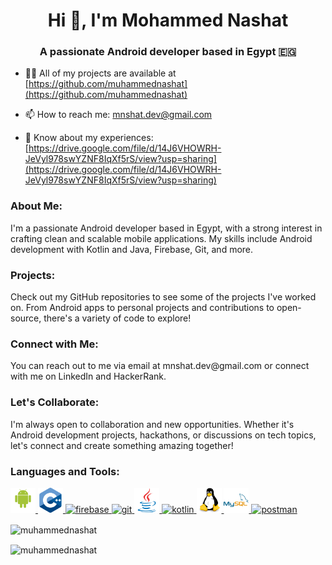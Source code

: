 <h1 align="center">Hi 👋, I'm Mohammed Nashat</h1>
<h3 align="center">A passionate Android developer based in Egypt 🇪🇬</h3>

- 👨‍💻 All of my projects are available at [https://github.com/muhammednashat](https://github.com/muhammednashat)

- 📫 How to reach me: mnshat.dev@gmail.com

- 📄 Know about my experiences: [https://drive.google.com/file/d/14J6VHOWRH-JeVyl978swYZNF8IqXf5rS/view?usp=sharing](https://drive.google.com/file/d/14J6VHOWRH-JeVyl978swYZNF8IqXf5rS/view?usp=sharing)

<h3 align="left">About Me:</h3>
I'm a passionate Android developer based in Egypt, with a strong interest in crafting clean and scalable mobile applications. My skills include Android development with Kotlin and Java, Firebase, Git, and more.

<h3 align="left">Projects:</h3>
Check out my GitHub repositories to see some of the projects I've worked on. From Android apps to personal projects and contributions to open-source, there's a variety of code to explore!

<h3 align="left">Connect with Me:</h3>
You can reach out to me via email at mnshat.dev@gmail.com or connect with me on LinkedIn and HackerRank.

<h3 align="left">Let's Collaborate:</h3>
I'm always open to collaboration and new opportunities. Whether it's Android development projects, hackathons, or discussions on tech topics, let's connect and create something amazing together! 

<h3 align="left">Languages and Tools:</h3>
<p align="left">
  <a href="https://developer.android.com" target="_blank" rel="noreferrer"> <img src="https://raw.githubusercontent.com/devicons/devicon/master/icons/android/android-original-wordmark.svg" alt="android" width="40" height="40"/> </a>
  <a href="https://www.w3schools.com/cpp/" target="_blank" rel="noreferrer"> <img src="https://raw.githubusercontent.com/devicons/devicon/master/icons/cplusplus/cplusplus-original.svg" alt="cplusplus" width="40" height="40"/> </a>
  <a href="https://firebase.google.com/" target="_blank" rel="noreferrer"> <img src="https://www.vectorlogo.zone/logos/firebase/firebase-icon.svg" alt="firebase" width="40" height="40"/> </a>
  <a href="https://git-scm.com/" target="_blank" rel="noreferrer"> <img src="https://www.vectorlogo.zone/logos/git-scm/git-scm-icon.svg" alt="git" width="40" height="40"/> </a>
  <a href="https://www.java.com" target="_blank" rel="noreferrer"> <img src="https://raw.githubusercontent.com/devicons/devicon/master/icons/java/java-original.svg" alt="java" width="40" height="40"/> </a>
  <a href="https://kotlinlang.org" target="_blank" rel="noreferrer"> <img src="https://www.vectorlogo.zone/logos/kotlinlang/kotlinlang-icon.svg" alt="kotlin" width="40" height="40"/> </a>
  <a href="https://www.linux.org/" target="_blank" rel="noreferrer"> <img src="https://raw.githubusercontent.com/devicons/devicon/master/icons/linux/linux-original.svg" alt="linux" width="40" height="40"/> </a>
  <a href="https://www.mysql.com/" target="_blank" rel="noreferrer"> <img src="https://raw.githubusercontent.com/devicons/devicon/master/icons/mysql/mysql-original-wordmark.svg" alt="mysql" width="40" height="40"/> </a>
  <a href="https://postman.com" target="_blank" rel="noreferrer"> <img src="https://www.vectorlogo.zone/logos/getpostman/getpostman-icon.svg" alt="postman" width="40" height="40"/> </a>
</p>

<p><img align="center" src="https://github-readme-stats.vercel.app/api/top-langs?username=muhammednashat&show_icons=true&locale=en&layout=compact" alt="muhammednashat" /></p>

<p><img align="center" src="https://github-readme-streak-stats.herokuapp.com/?user=muhammednashat&" alt="muhammednashat" /></p>

